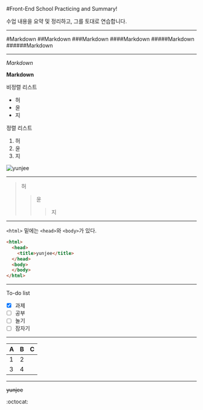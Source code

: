 

#Front-End School Practicing and Summary!


수업 내용을 요약 및 정리하고, 그를 토대로 연습합니다.

------


#Markdown
##Markdown
###Markdown
####Markdown
#####Markdown
######Markdown

-----

*Markdown*

**Markdown**

비정렬 리스트

* 허
* 윤
* 지

정렬 리스트

1. 허
2. 윤
3. 지


![yunjee](http://assets-cdn.github.com/images/modules/logos_page/Octocat.png)

-----

> 허
>> 윤
>>> 지

-----

`<html>` 밑에는 `<head>`와 `<body>`가 있다.

```html
<html>
  <head>
    <title>yunjee</title>
  </head>
  <body>
  </body>
</html>
```

-----

To-do list
- [x] 과제
- [ ] 공부
- [ ] 놀기
- [ ] 잠자기

----

A | B | C
--- | --- | ---
1 | 2
3 | 4

----

~~yunjee~~

:octocat:
